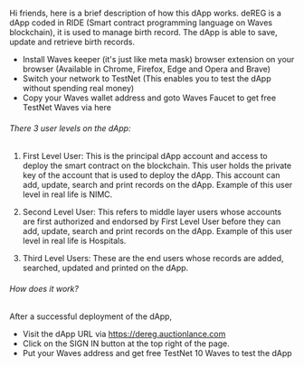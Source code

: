 Hi friends, here is a brief description of how this dApp works.
deREG is a dApp coded in RIDE (Smart contract programming language on Waves blockchain), it is used to manage birth record. The dApp is able to save, update and retrieve birth records.


- Install Waves keeper (it's just like meta mask) browser extension on your browser (Available in Chrome, Firefox, Edge and Opera and Brave)
- Switch your network to TestNet (This enables you to test the dApp without spending real money)
- Copy your Waves wallet address and goto Waves Faucet to get free TestNet Waves via here

###### There 3 user levels on the dApp:
1. First Level User: This is the principal dApp account and access to deploy the smart contract on the blockchain. This user holds the private key of the account that is used to deploy the dApp. This account can add, update, search and print records on the dApp.
Example of this user level in real life is NIMC.

2. Second Level User: This refers to middle layer users whose accounts are first authorized and endorsed by First Level User before they can add, update, search and print records on the dApp. Example of this user level in real life is Hospitals.

3. Third Level Users: These are the end users whose records are added, searched, updated and printed on the dApp.

###### How does it work?
After a successful deployment of the dApp,
- Visit the dApp URL via https://dereg.auctionlance.com
- Click on the SIGN IN button at the top right of the page.
- Put your Waves address and get free TestNet 10 Waves to test the dApp




